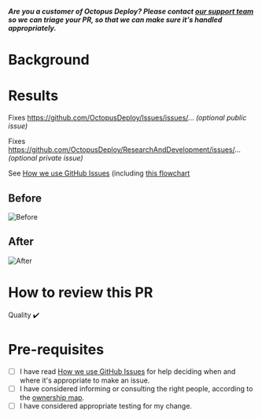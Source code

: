 **_Are you a customer of Octopus Deploy? Please contact [our support team](https://octopus.com/support) so we can triage your PR, so that we can make sure it's handled appropriately._**

# Background

<!-- Why does this PR exist? -->

# Results

<!-- Describe the result of the change -->

Fixes https://github.com/OctopusDeploy/Issues/issues/... _(optional public issue)_

Fixes https://github.com/OctopusDeploy/ResearchAndDevelopment/issues/... _(optional private issue)_

See [How we use GitHub Issues](https://github.com/OctopusDeploy/Issues/blob/master/docs/CONTRIBUTING.internal.md) (including [this flowchart](https://whimsical.com/r-d-incoming-work-workflow-aug-21-NsDnGQXcwBLwU66a88Zhue) 

## Before

<!-- Consider adding a log excerpt or screen capture. -->

![Before](https://user-images.githubusercontent.com/5088479/120727281-72762180-c51d-11eb-9776-85363dc084e2.png)

## After

<!-- Consider adding a log excerpt or screen capture. -->

![After](https://user-images.githubusercontent.com/5088479/120727258-67bb8c80-c51d-11eb-8d2a-e047095b2d01.png)

# How to review this PR

<!--
Describe how you want people to review the pull request.
Perhaps you just want an "in principal" review to prove an idea.
Perhaps you want specific people to test the resulting changes.
-->

Quality :heavy_check_mark:
<!-- Describe focus areas (if any): Review tests/ Exploratory testing/ Smoke testing? -->

# Pre-requisites

- [ ] I have read [How we use GitHub Issues](https://github.com/OctopusDeploy/Issues/blob/master/docs/CONTRIBUTING.internal.md) for help deciding when and where it's appropriate to make an issue.
- [ ] I have considered informing or consulting the right people, according to the [ownership map](https://whimsical.com/ownership-map-NzbiD4HJyvhC9jNJNfS6TG).
- [ ] I have considered appropriate testing for my change.